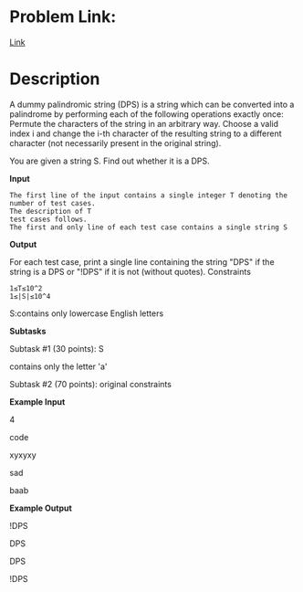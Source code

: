 # Problem Link:

[Link](https://www.codechef.com/problems/DPS)
# Description
A dummy palindromic string (DPS) is a string which can be converted into a palindrome by performing each of the following operations exactly once:
Permute the characters of the string in an arbitrary way.
Choose a valid index i and change the i-th character of the resulting string to a different character (not necessarily present in the original string).

You are given a string S. Find out whether it is a DPS.

**Input**

    The first line of the input contains a single integer T denoting the number of test cases.
    The description of T
    test cases follows.
    The first and only line of each test case contains a single string S

**Output**

For each test case, print a single line containing the string "DPS" if the string is a DPS or "!DPS" if it is not (without quotes).
Constraints

    1≤T≤10^2
    1≤|S|≤10^4

S:contains only lowercase English letters

**Subtasks**

Subtask #1 (30 points): S

contains only the letter 'a'

Subtask #2 (70 points): original constraints

**Example Input**

4

code

xyxyxy

sad

baab


**Example Output**

!DPS

DPS

DPS

!DPS

